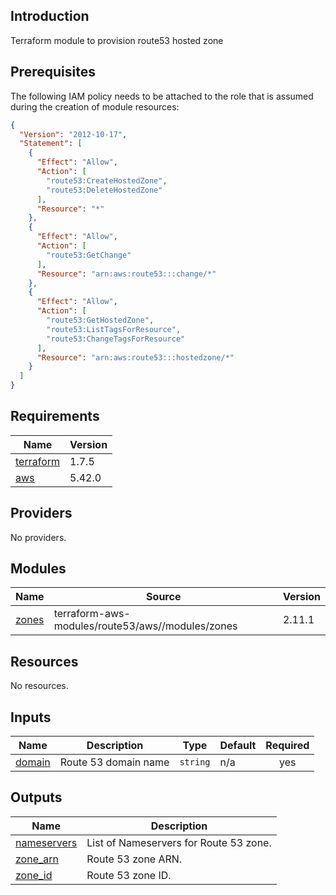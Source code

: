 ## Introduction
Terraform module to provision route53 hosted zone 

<!-- BEGIN_TF_DOCS -->


## Prerequisites

The following IAM policy needs to be attached to the role that is assumed during the creation of module resources:

```json
{
  "Version": "2012-10-17",
  "Statement": [
    {
      "Effect": "Allow",
      "Action": [
        "route53:CreateHostedZone",
        "route53:DeleteHostedZone"
      ],
      "Resource": "*"
    },
    {
      "Effect": "Allow",
      "Action": [
        "route53:GetChange"
      ],
      "Resource": "arn:aws:route53:::change/*"
    },
    {
      "Effect": "Allow",
      "Action": [
        "route53:GetHostedZone",
        "route53:ListTagsForResource",
        "route53:ChangeTagsForResource"
      ],
      "Resource": "arn:aws:route53:::hostedzone/*"
    }
  ]
}
```

## Requirements

| Name | Version |
|------|---------|
| <a name="requirement_terraform"></a> [terraform](#requirement\_terraform) | 1.7.5 |
| <a name="requirement_aws"></a> [aws](#requirement\_aws) | 5.42.0 |
## Providers

No providers.
## Modules

| Name | Source | Version |
|------|--------|---------|
| <a name="module_zones"></a> [zones](#module\_zones) | terraform-aws-modules/route53/aws//modules/zones | 2.11.1 |
## Resources

No resources.
## Inputs

| Name | Description | Type | Default | Required |
|------|-------------|------|---------|:--------:|
| <a name="input_domain"></a> [domain](#input\_domain) | Route 53 domain name | `string` | n/a | yes |
## Outputs

| Name | Description |
|------|-------------|
| <a name="output_nameservers"></a> [nameservers](#output\_nameservers) | List of Nameservers for Route 53 zone. |
| <a name="output_zone_arn"></a> [zone\_arn](#output\_zone\_arn) | Route 53 zone ARN. |
| <a name="output_zone_id"></a> [zone\_id](#output\_zone\_id) | Route 53 zone ID. |
<!-- END_TF_DOCS -->
